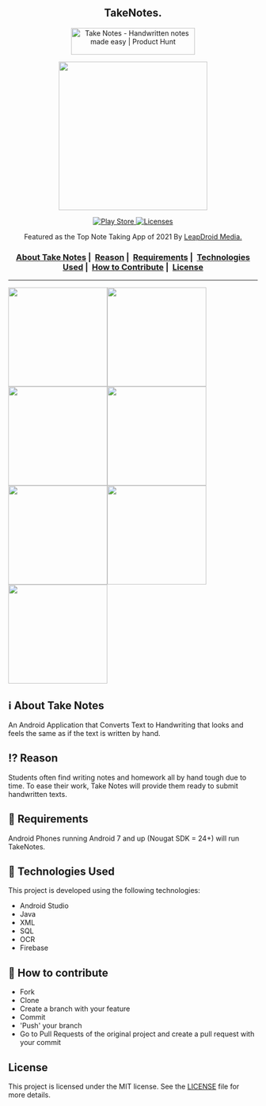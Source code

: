 <h2 align="center">TakeNotes.</h2>
<p align = "center"><a href="https://www.producthunt.com/posts/take-notes?utm_source=badge-featured&utm_medium=badge&utm_souce=badge-take-notes" target="_blank"><img src="https://api.producthunt.com/widgets/embed-image/v1/featured.svg?post_id=303196&theme=dark" alt="Take Notes - Handwritten notes made easy | Product Hunt" style="width: 250px; height: 54px;" width="250" height="54" /></a></p>
<p align="center">
  <img src="https://i.ibb.co/qgjstR6/logo.png" width="300" heigth="300"\>
</p>

<p align="center">
  <a href = "https://play.google.com/store/apps/details?id=com.aaxena.takenotes">
    <img alt="Play Store" src="https://img.shields.io/badge/Google_Play-414141?style=for-the-badge&logo=google-play&logoColor=white" />
  </a>
  <a href="LICENSE">
    <img alt="Licenses" src="https://img.shields.io/github/license/Ileriayo/markdown-badges?style=for-the-badge">
  </a>
</p>
<p align="center">
Featured as the Top Note Taking App of 2021 By <a href ="https://leapdroid.com/best-note-taking-apps-of-2021-android/"</a>LeapDroid Media.
</p>

<h3 align="center">
  <a href="#information_source">About Take Notes</a>&nbsp;|&nbsp;
  <a href="#interrobang-reason">Reason</a>&nbsp;|&nbsp;
  <a href="#seedling-requirements">Requirements</a>&nbsp;|&nbsp;
  <a href="#rocket-technologies-used">Technologies Used</a>&nbsp;|&nbsp;
  <a href="#link-how-to-contribute">How to Contribute</a>&nbsp;|&nbsp;
  <a href="#license">License</a>
</h3>

___
<img src="https://i.ibb.co/yFYZ22T/unnamed.png" width="200"><img src="https://i.ibb.co/3NCdw8J/unnamed-1.png" width="200"><img src="https://i.ibb.co/HYw6CWG/unnamed-2.png" width="200"><img src="https://i.ibb.co/4ty77Ln/unnamed-3.png" width="200"><img src="https://i.ibb.co/vhx5j09/unnamed-4.png" width="200"><img src="https://i.ibb.co/PNqYZHR/unnamed-5.png" width="200"><img src="https://i.ibb.co/vk79YzQ/unnamed-6.png" width="200">

## :information_source: About Take Notes

An Android Application that Converts Text to Handwriting that looks and feels the same as if the text is written by hand.

## :interrobang: Reason

Students often find writing notes and homework all by hand tough due to time. To ease their work, Take Notes will provide them ready to submit handwritten texts.

## :seedling: Requirements

Android Phones running Android 7 and up (Nougat SDK = 24+) will run TakeNotes.

## :rocket: Technologies Used

This project is developed using the following technologies:
- Android Studio
- Java
- XML
- SQL
- OCR
- Firebase 

## :link: How to contribute 

- Fork
- Clone
- Create a branch with your feature
- Commit
- 'Push' your branch
- Go to Pull Requests of the original project and create a pull request with your commit

## License

This project is licensed under the MIT license. See the [LICENSE](LICENSE) file for more details.
